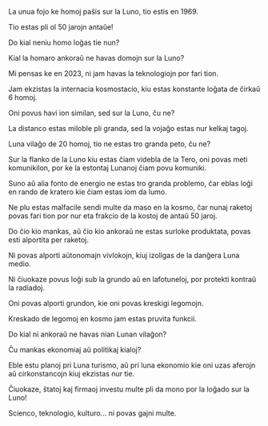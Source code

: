 La unua fojo ke homoj paŝis sur la Luno, tio estis en 1969.

Tio estas pli ol 50 jarojn antaŭe!

Do kial neniu homo loĝas tie nun?

Kial la homaro ankoraŭ ne havas domojn sur la Luno?

Mi pensas ke en 2023, ni jam havas la teknologiojn por fari tion.

Jam ekzistas la internacia kosmostacio, kiu estas konstante loĝata de ĉirkaŭ 6 homoj.

Oni povus havi ion similan, sed sur la Luno, ĉu ne?

La distanco estas miloble pli granda, sed la vojaĝo estas nur kelkaj tagoj.

Luna vilaĝo de 20 homoj, tio ne estas tro granda peto, ĉu ne?

Sur la flanko de la Luno kiu estas ĉiam videbla de la Tero, oni povas meti komunikilon, por ke la estontaj Lunanoj ĉiam povu komuniki.

Suno aŭ alia fonto de energio ne estas tro granda problemo, ĉar eblas loĝi en rando de kratero kie ĉiam estas iom da lumo.

Ne plu estas malfacile sendi multe da maso en la kosmo, ĉar nunaj raketoj povas fari tion por nur eta frakcio de la kostoj de antaŭ 50 jaroj.

Do ĉio kio mankas, aŭ ĉio kio ankoraŭ ne estas surloke produktata, povas esti alportita per raketoj.

Ni povas alporti aŭtonomajn vivlokojn, kiuj izoligas de la danĝera Luna medio.

Ni ĉiuokaze povus loĝi sub la grundo aŭ en lafotuneloj, por protekti kontraŭ la radiadoj.

Oni povas alporti grundon, kie oni povas kreskigi legomojn.

Kreskado de legomoj en kosmo jam estas pruvita funkcii.

Do kial ni ankoraŭ ne havas nian Lunan vilaĝon?

Ĉu mankas ekonomiaj aŭ politikaj kialoj?

Eble estu planoj pri Luna turismo, aŭ pri luna ekonomio kie oni uzas aferojn aŭ cirkonstancojn kiuj ekzistas nur tie.

Ĉiuokaze, ŝtatoj kaj firmaoj investu multe pli da mono por la loĝado sur la Luno!

Scienco, teknologio, kulturo... ni povas gajni multe.